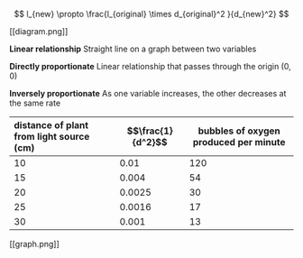$$ 
l_{new} \propto  \frac{l_{original} \times d_{original}^2 }{d_{new}^2}
$$

[[diagram.png]]

**Linear relationship**
Straight line on a graph between two variables

**Directly proportionate**
Linear relationship that passes through the origin (0, 0)

**Inversely proportionate**
As one variable increases, the other decreases at the same rate

| distance of plant from light source (cm) | $$\frac{1}{d^2}$$ | bubbles of oxygen produced per minute |
| :--------------------------------------- | ----------------- | ------------------------------------- |
| 10                                       | 0.01              | 120                                   |
| 15                                       | 0.004             | 54                                    |
| 20                                       | 0.0025            | 30                                    |
| 25                                       | 0.0016            | 17                                    |
| 30                                       | 0.001             | 13                                    |
[[graph.png]]